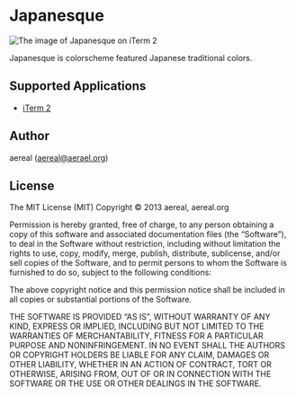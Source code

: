 # Japanesque

![The image of Japanesque on iTerm 2](http://cdn-ak.f.st-hatena.com/images/fotolife/a/aereal/20130102/20130102224938.png)

Japanesque is colorscheme featured Japanese traditional colors.

## Supported Applications

 * [iTerm 2](http://iterm2.com/)

## Author

aereal (aereal@aerael.org)

## License

The MIT License (MIT)
Copyright © 2013 aereal, aereal.org

Permission is hereby granted, free of charge, to any person obtaining a copy of this software and associated documentation files (the “Software”), to deal in the Software without restriction, including without limitation the rights to use, copy, modify, merge, publish, distribute, sublicense, and/or sell copies of the Software, and to permit persons to whom the Software is furnished to do so, subject to the following conditions:

The above copyright notice and this permission notice shall be included in all copies or substantial portions of the Software.

THE SOFTWARE IS PROVIDED “AS IS”, WITHOUT WARRANTY OF ANY KIND, EXPRESS OR IMPLIED, INCLUDING BUT NOT LIMITED TO THE WARRANTIES OF MERCHANTABILITY, FITNESS FOR A PARTICULAR PURPOSE AND NONINFRINGEMENT. IN NO EVENT SHALL THE AUTHORS OR COPYRIGHT HOLDERS BE LIABLE FOR ANY CLAIM, DAMAGES OR OTHER LIABILITY, WHETHER IN AN ACTION OF CONTRACT, TORT OR OTHERWISE, ARISING FROM, OUT OF OR IN CONNECTION WITH THE SOFTWARE OR THE USE OR OTHER DEALINGS IN THE SOFTWARE.
